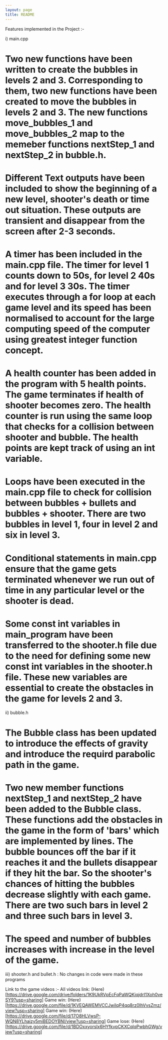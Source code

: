 ```yaml
---
layout: page
title: README
---
```

Features implemented in the Project :-

i) main.cpp
   # Two new functions have been written to create the bubbles in levels 2 and 3. Corresponding to them, two new functions have been created to move the bubbles in           levels 2 and 3. The new functions move_bubbles_1 and move_bubbles_2  map to the memeber functions nextStep_1 and nextStep_2 in bubble.h.

   # Different Text outputs have been included to show the beginning of a new level, shooter's death or time out situation. These outputs are transient and disappear        from the screen after 2-3 seconds.

   # A timer has been included in the main.cpp file. The timer for level 1 counts down to 50s, for level 2 40s and for level 3 30s. The timer executes through a for        loop at each game level and its speed has been normalised to account for the large computing speed of the computer using greatest integer function concept.

   # A health counter has been added in the program with 5 health points. The game terminates if health of shooter becomes zero. The health counter is run using the        same loop that checks for a collision between shooter and bubble. The health points are kept track of using an int variable.

   # Loops have been executed in the main.cpp file to check for collision between bubbles + bullets and bubbles + shooter. There are two bubbles in level 1, four in        level 2 and six in level 3.

   # Conditional statements in main.cpp ensure that the game gets terminated whenever we run out of time in any particular level or the shooter is dead.

   # Some const int variables in main_program have been transferred to the shooter.h file due to the need for defining some new const int variables in the shooter.h        file. These new variables are essential to create the obstacles in the game for levels 2 and 3.

ii) bubble.h
   # The Bubble class has been updated to introduce the effects of gravity and introduce the requird parabolic path in the game.

   # Two new member functions nextStep_1 and nextStep_2 have been added to the Bubble class. These functions add the obstacles in the game in the form of  'bars' which      are implemented by lines. The bubble bounces off the bar if it reaches it and the bullets disappear if they hit the bar. So the shooter's chances of hitting the        bubbles decrease slightly with each game. There are two such bars in level 2 and three such bars in level 3.

   # The speed and number of bubbles increases with increase in the level of the game.
     
iii) shooter.h and bullet.h : No changes in code were made in these programs

Link to the game videos :-
  All videos link:  (Here)[https://drive.google.com/drive/folders/1K9UkRVpEcFqPaWQKiqjdrI1Xoh0veSY9?usp=sharing]
  Game win:     (Here)[https://drive.google.com/file/d/1KVEQAWEMVCCJwilqP4qq8rz0IhVvsZmz/view?usp=sharing] 
  Game win:     (Here)[https://drive.google.com/file/d/17O8HLVwsP-WQN8YLhaizy5miBEDOYBNl/view?usp=sharing]
  Game lose:    (Here)[https://drive.google.com/file/d/1BDOxxyorslx6HYfkvpCKXCqlqPwbhGWg/view?usp=sharing]
